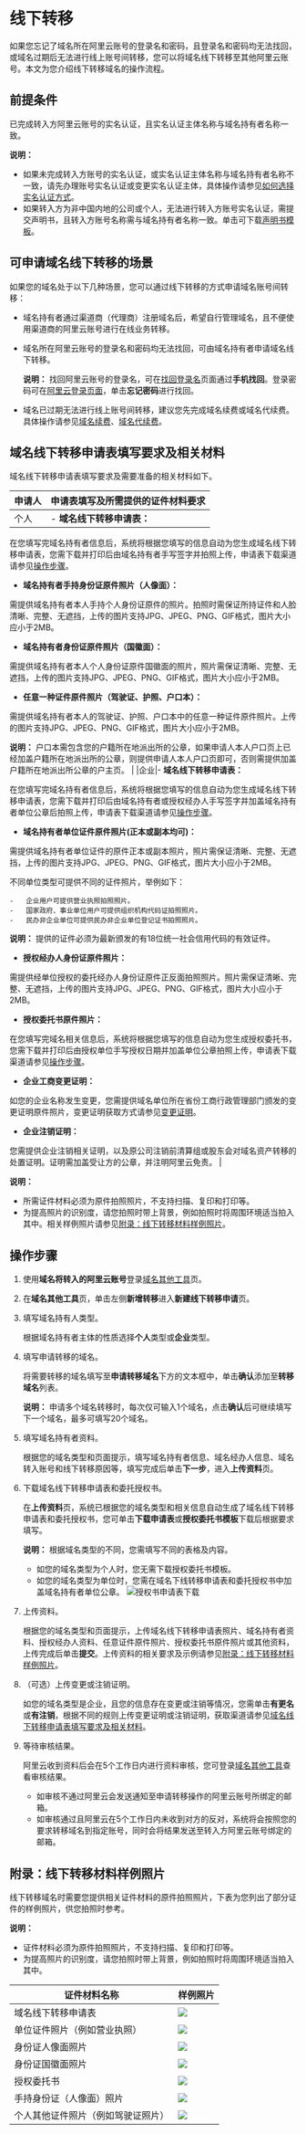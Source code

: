 # 线下转移

如果您忘记了域名所在阿里云账号的登录名和密码，且登录名和密码均无法找回，或域名过期后无法进行线上账号间转移，您可以将域名线下转移至其他阿里云账号。本文为您介绍线下转移域名的操作流程。

## 前提条件

已完成转入方阿里云账号的实名认证，且实名认证主体名称与域名持有者名称一致。

**说明：**

-   如果未完成转入方账号的实名认证，或实名认证主体名称与域名持有者名称不一致，请先办理账号实名认证或变更实名认证主体，具体操作请参见[如何选择实名认证方式](https://help.aliyun.com/knowledge_detail/37184.html)。
-   如果转入方为非中国内地的公司或个人，无法进行转入方账号实名认证，需提交声明书，且转入方账号名称需与域名持有者名称一致。单击可下载[声明书模板](http://docs-aliyun.cn-hangzhou.oss.aliyun-inc.com/assets/attach/37243/cn_zh/1493371458698/%E9%A6%99%E6%B8%AF%E3%80%81%E5%9B%BD%E5%A4%96%E5%9C%B0%E5%8C%BA%E4%B8%8D%E8%83%BD%E5%AE%9E%E5%90%8D%E8%AE%A4%E8%AF%81%E5%A3%B0%E6%98%8E%E4%B9%A6.docx?spm=a2c4g.11186623.2.14.44e653e4HiUG5t&file=%E9%A6%99%E6%B8%AF%E3%80%81%E5%9B%BD%E5%A4%96%E5%9C%B0%E5%8C%BA%E4%B8%8D%E8%83%BD%E5%AE%9E%E5%90%8D%E8%AE%A4%E8%AF%81%E5%A3%B0%E6%98%8E%E4%B9%A6.docx)。

## 可申请域名线下转移的场景

如果您的域名处于以下几种场景，您可以通过线下转移的方式申请域名账号间转移：

-   域名持有者通过渠道商（代理商）注册域名后，希望自行管理域名，且不便使用渠道商的阿里云账号进行在线业务转移。
-   域名所在阿里云账号的登录名和密码均无法找回，可由域名持有者申请域名线下转移。

    **说明：** 找回阿里云账号的登录名，可在[找回登录名](https://account.aliyun.com/find_loginid/findLoginId.htm)页面通过**手机找回**。登录密码可在[阿里云登录页面](https://account.aliyun.com/login/login.htm)，单击**忘记密码**进行找回。

-   域名已过期无法进行线上账号间转移，建议您先完成域名续费或域名代续费。具体操作请参见[域名续费](/cn.zh-CN/域名管理/域名续费/域名续费.md)、[域名代续费](/cn.zh-CN/域名管理/域名续费/域名代续费.md)。

## 域名线下转移申请表填写要求及相关材料

域名线下转移申请表填写要求及需要准备的相关材料如下。

|申请人|申请表填写及所需提供的证件材料要求|
|---|-----------------|
|个人|-   **域名线下转移申请表：**

在您填写完域名持有者信息后，系统将根据您填写的信息自动为您生成域名线下转移申请表，您需下载并打印后由域名持有者手写签字并拍照上传，申请表下载渠道请参见[操作步骤](#section_4b6_vni_261)。

-   **域名持有者手持身份证原件照片（人像面）：**

需提供域名持有者本人手持个人身份证原件的照片。拍照时需保证所持证件和人脸清晰、完整、无遮挡，上传的图片支持JPG、JPEG、PNG、GIF格式，图片大小应小于2MB。

-   **域名持有者身份证原件照片（国徽面）：**

需提供域名持有者本人个人身份证原件国徽面的照片，照片需保证清晰、完整、无遮挡，上传的图片支持JPG、JPEG、PNG、GIF格式，图片大小应小于2MB。

-   **任意一种证件原件照片（驾驶证、护照、户口本）：**

需提供域名持有者本人的驾驶证、护照、户口本中的任意一种证件原件照片。上传的图片支持JPG、JPEG、PNG、GIF格式，图片大小应小于2MB。

**说明：** 户口本需包含您的户籍所在地派出所的公章，如果申请人本人户口页上已经加盖户籍所在地派出所的公章，则提供申请人本人户口页即可，否则需提供加盖户籍所在地派出所公章的户主页。 |
|企业|-   **域名线下转移申请表：**

在您填写完域名持有者信息后，系统将根据您填写的信息自动为您生成域名线下转移申请表，您需下载并打印后由域名持有者或授权经办人手写签字并加盖域名持有者单位公章后拍照上传，申请表下载渠道请参见[操作步骤](#section_4b6_vni_261)。

-   **域名持有者单位证件原件照片\(正本或副本均可\)：**

需提供域名持有者单位证件的原件正本或副本照片，照片需保证清晰、完整、无遮挡，上传的图片支持JPG、JPEG、PNG、GIF格式，图片大小应小于2MB。

不同单位类型可提供不同的证件照片，举例如下：

    -   企业用户可提供营业执照拍照照片。
    -   国家政府、事业单位用户可提供组织机构代码证拍照照片。
    -   民办非企业单位可提供民办非企业单位登记证书拍照照片。
**说明：** 提供的证件必须为最新颁发的有18位统一社会信用代码的有效证件。

-   **授权经办人身份证原件照片：**

需提供经单位授权的委托经办人身份证原件正反面拍照照片。照片需保证清晰、完整、无遮挡，上传的图片支持JPG、JPEG、PNG、GIF格式，图片大小应小于2MB。

-   **授权委托书原件照片：**

在您填写完域名相关信息后，系统将根据您填写的信息自动为您生成授权委托书，您需下载并打印后由授权单位手写授权日期并加盖单位公章拍照上传，申请表下载渠道请参见[操作步骤](#section_4b6_vni_261)。

-   **企业工商变更证明：**

如您的企业名称发生变更，您需提供域名单位所在省份工商行政管理部门颁发的变更证明原件照片，变更证明获取方式请参见[变更证明]()。

-   **企业注销证明：**

您需提供企业注销相关证明，以及原公司注销前清算组或股东会对域名资产转移的处置证明。证明需加盖受让方的公章，并注明阿里云免责。 |

**说明：**

-   所需证件材料必须为原件拍照照片，不支持扫描、复印和打印等。
-   为提高照片的识别度，请您拍照时带上背景，例如拍照时将周围环境适当拍入其中。相关样例照片请参见[附录：线下转移材料样例照片](#section_wm8_hmn_8k4)。

## 操作步骤

1.  使用**域名将转入的阿里云账号**登录[域名其他工具](https://dc.console.aliyun.com/upgrade/index#/self-help-order)页。

2.  在**域名其他工具**页，单击左侧**新增转移**进入**新建线下转移申请**页。

3.  填写域名持有人类型。

    根据域名持有者主体的性质选择**个人**类型或**企业**类型。

4.  填写申请转移的域名。

    将需要转移的域名填写至**申请转移域名**下方的文本框中，单击**确认**添加至**转移域名**列表。

    **说明：** 申请多个域名转移时，每次仅可输入1个域名，点击**确认**后可继续填写下一个域名，最多可填写20个域名。

5.  填写域名持有者资料。

    根据您的域名类型和页面提示，填写域名持有者信息、域名经办人信息、域名转入账号和线下转移原因等，填写完成后单击**下一步**，进入**上传资料**页。

6.  下载域名线下转移申请表和委托授权书。

    在**上传资料**页，系统已根据您的域名类型和相关信息自动生成了域名线下转移申请表和委托授权书，您可单击**下载申请表**或**授权委托书模板**下载后根据要求填写。

    **说明：** 根据域名类型的不同，您需填写不同的表格及内容。

    -   如您的域名类型为个人时，您无需下载授权委托书模板。
    -   如您的域名类型为单位时，您需在域名下线转移申请表和委托授权书中加盖域名持有者单位公章。
    ![授权书申请表下载](https://static-aliyun-doc.oss-cn-hangzhou.aliyuncs.com/assets/img/zh-CN/0426659951/p162949.png)

7.  上传资料。

    根据您的域名类型和页面提示，上传域名线下转移申请表照片、域名持有者资料、授权经办人资料、任意证件原件照片、授权委托书原件照片或其他资料，上传完成后单击**提交**。上传资料的相关要求及示例请参见[附录：线下转移材料样例照片](#section_wm8_hmn_8k4)。

8.  （可选）上传变更或注销证明。

    如您的域名类型是企业，且您的信息存在变更或注销等情况，您需单击**有更名**或**有注销**，根据不同的规则上传变更证明或注销证明，获取渠道请参见[域名线下转移申请表填写要求及相关材料](#section_lrk_d5q_oc1)。

9.  等待审核结果。

    阿里云收到资料后会在5个工作日内进行资料审核，您可登录[域名其他工具](https://dc.console.aliyun.com/upgrade/index#/self-help-order)查看审核结果。

    -   如审核不通过阿里云会发送通知至申请转移操作的阿里云账号所绑定的邮箱。
    -   如审核通过且阿里云在5个工作日内未收到对方的反对，系统将会按照您的要求转移域名到指定账号，同时会将结果发送至转入方阿里云账号绑定的邮箱。

## 附录：线下转移材料样例照片

线下转移域名时需要您提供相关证件材料的原件拍照照片，下表为您列出了部分证件的样例照片，供您拍照时参考。

**说明：**

-   证件材料必须为原件拍照照片，不支持扫描、复印和打印等。
-   为提高照片的识别度，请您拍照时带上背景，例如拍照时将周围环境适当拍入其中。

|证件材料名称|样例照片|
|------|----|
|域名线下转移申请表|![](https://static-aliyun-doc.oss-cn-hangzhou.aliyuncs.com/assets/img/zh-CN/3426659951/p45929.png) |
|单位证件照片（例如营业执照）|![](https://static-aliyun-doc.oss-cn-hangzhou.aliyuncs.com/assets/img/zh-CN/4426659951/p45930.png) |
|身份证人像面照片|![](https://static-aliyun-doc.oss-cn-hangzhou.aliyuncs.com/assets/img/zh-CN/4426659951/p45932.png) |
|身份证国徽面照片|![](https://static-aliyun-doc.oss-cn-hangzhou.aliyuncs.com/assets/img/zh-CN/4426659951/p45933.png) |
|授权委托书|![](https://static-aliyun-doc.oss-cn-hangzhou.aliyuncs.com/assets/img/zh-CN/4426659951/p45940.png) |
|手持身份证（人像面）照片|![](https://static-aliyun-doc.oss-cn-hangzhou.aliyuncs.com/assets/img/zh-CN/4426659951/p45941.png) |
|个人其他证件照片（例如驾驶证照片）|![](https://static-aliyun-doc.oss-cn-hangzhou.aliyuncs.com/assets/img/zh-CN/4426659951/p45942.png) |

